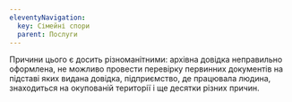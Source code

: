 ```yaml
---
eleventyNavigation:
  key: Сімейні спори
  parent: Послуги
---
```


Причини цього є досить різноманітними: архівна довідка неправильно оформлена, не можливо провести перевірку первинних документів на підставі яких видана довідка, підприємство, де працювала людина, знаходиться на окупованій території і ще десятки різних причин.
